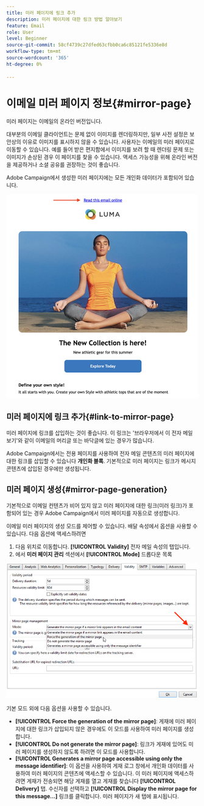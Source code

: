 ```yaml
---
title: 미러 페이지에 링크 추가
description: 미러 페이지에 대한 링크 방법 알아보기
feature: Email
role: User
level: Beginner
source-git-commit: 58cf4739c27dfed63cfbb0ca6c85121fe5336e8d
workflow-type: tm+mt
source-wordcount: '365'
ht-degree: 0%

---
```


# 이메일 미러 페이지 정보{#mirror-page}

미러 페이지는 이메일의 온라인 버전입니다.

대부분의 이메일 클라이언트는 문제 없이 이미지를 렌더링하지만, 일부 사전 설정은 보안상의 이유로 이미지를 표시하지 않을 수 있습니다. 사용자는 이메일의 미러 페이지로 이동할 수 있습니다. 예를 들어 받은 편지함에서 이미지를 보려 할 때 렌더링 문제 또는 이미지가 손상된 경우 이 페이지를 찾을 수 있습니다. 액세스 가능성을 위해 온라인 버전을 제공하거나 소셜 공유를 권장하는 것이 좋습니다.

Adobe Campaign에서 생성한 미러 페이지에는 모든 개인화 데이터가 포함되어 있습니다.


![](assets/mirror-page-link.png)



## 미러 페이지에 링크 추가{#link-to-mirror-page}

미러 페이지에 링크를 삽입하는 것이 좋습니다. 이 링크는 &#39;브라우저에서 이 전자 메일 보기&#39;와 같이 이메일의 머리글 또는 바닥글에 있는 경우가 많습니다.

Adobe Campaign에서는 전용 페이지를 사용하여 전자 메일 콘텐츠의 미러 페이지에 대한 링크를 삽입할 수 있습니다 **개인화 블록**. 기본적으로 미러 페이지는 링크가 메시지 콘텐츠에 삽입된 경우에만 생성됩니다.

<!--For more on personalization blocks insertion, refer to [Personalization blocks](personalization-blocks.md).-->

## 미러 페이지 생성{#mirror-page-generation}

기본적으로 이메일 컨텐츠가 비어 있지 않고 미러 페이지에 대한 링크(미러 링크)가 포함되어 있는 경우 Adobe Campaign에서 미러 페이지를 자동으로 생성합니다.

이메일 미러 페이지의 생성 모드를 제어할 수 있습니다. 배달 속성에서 옵션을 사용할 수 있습니다. 다음 옵션에 액세스하려면

1. 다음 위치로 이동합니다. **[!UICONTROL Validity]** 전자 메일 속성의 탭입니다.
1. 에서 **미러 페이지 관리** 섹션에서 **[!UICONTROL Mode]** 드롭다운 목록

![](assets/mirror-page-generation.png)

기본 모드 외에 다음 옵션을 사용할 수 있습니다.

* **[!UICONTROL Force the generation of the mirror page]**: 게재에 미러 페이지에 대한 링크가 삽입되지 않은 경우에도 이 모드를 사용하여 미러 페이지를 생성합니다.
* **[!UICONTROL Do not generate the mirror page]**: 링크가 게재에 있어도 미러 페이지를 생성하지 않도록 하려면 이 모드를 사용합니다.
* **[!UICONTROL Generates a mirror page accessible using only the message identifier]**: 이 옵션을 사용하여 게재 로그 창에서 개인화 데이터를 사용하여 미러 페이지의 콘텐츠에 액세스할 수 있습니다. 이 미러 페이지에 액세스하려면 게재가 전송되면 해당 게재를 열고 게재를 찾습니다 **[!UICONTROL Delivery]** 탭. 수신자를 선택하고 **[!UICONTROL Display the mirror page for this message...]** 링크를 클릭합니다. 미러 페이지가 새 탭에 표시됩니다.

